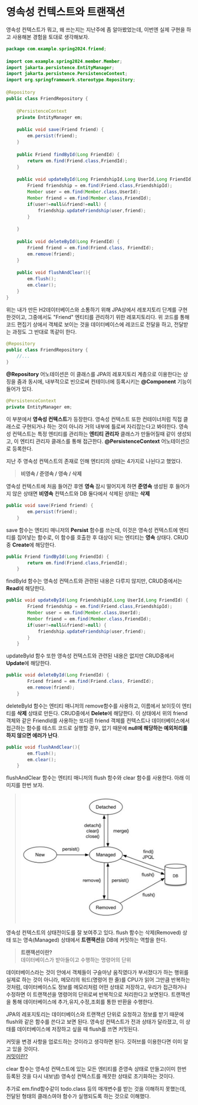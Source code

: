 # 영속성 컨텍스트와 트랜잭션
영속성 컨텍스트가 뭐고, 왜 쓰는지는 지난주에 좀 알아봤었는데, 이번엔 실제 구현을 하고 사용해본 경험을 토대로 생각해보자.
```java
package com.example.spring2024.friend;

import com.example.spring2024.member.Member;
import jakarta.persistence.EntityManager;
import jakarta.persistence.PersistenceContext;
import org.springframework.stereotype.Repository;

@Repository
public class FriendRepository {

    @PersistenceContext
    private EntityManager em;

    public void save(Friend friend) {
        em.persist(friend);
    }

    public Friend findById(Long FriendId) {
        return em.find(Friend.class,FriendId);
    }

    public void updateById(Long FriendshipId,Long UserId,Long FriendId) {
        Friend friendship = em.find(Friend.class,FriendshipId);
        Member user = em.find(Member.class,UserId);
        Member friend = em.find(Member.class,FriendId);
        if(user!=null&&friend!=null) {
            friendship.updateFriendship(user,friend);
        }

    }

    public void deleteById(Long FriendId) {
        Friend friend = em.find(Friend.class, FriendId);
        em.remove(friend);
    }

    public void flushAndClear(){
        em.flush();
        em.clear();
    }
}
```
위는 내가 만든 H2데이터베이스와 소통하기 위해 JPA상에서 레포지토리 단계를 구현한것이고, 그중에서도 "Friend" 엔티티를 관리하기 위한 레포지토리다. 위 코드를 통해 코드 편집기 상에서 객체로 보이는 것을 데이터베이스에 레코드로 전달을 하고, 전달받는 과정도 그 반대로 똑같이 한다.
```java
@Repository
public class FriendRepository {
    //...
}
```
**@Repository** 어노테이션은 이 클래스를 JPA의 레포지토리 계층으로 이용한다는 상징을 줌과 동시에, 내부적으로 빈으로써 컨테이너에 등록시키는 **@Component** 기능이 들어가 있다.
```java
@PersistenceContext
private EntityManager em;
```
이 부분에서 **영속성 컨텍스트**가 등장한다. 영속성 컨텍스트 또한 컨테이너처럼 직접 클래스로 구현되거나 하는 것이 아니라 거의 내부에 틀로써 자리잡는다고 봐야한다. 영속성 컨텍스트는 특정 엔티티를 관리하는 **엔티티 관리자** 클래스가 만들어질때 같이 생성되고, 이 엔티티 관리자 클래스를 통해 접근한다. **@PersistenceContext** 어노테이션으로 등록한다.

지난 주 영속성 컨텍스트의 존재로 인해 엔티티의 상태는 4가지로 나뉜다고 했었다.
> **비영속 / 준영속 / 영속 / 삭제**

영속성 컨텍스트에 처음 들어간 후엔 **영속**
잠시 떨어지게 하면 **준영속**
생성된 후 들어가지 않은 상태면 **비영속**
컨텍스트와 DB 둘다에서 삭제된 상태는 **삭제**
```java
public void save(Friend friend) {
        em.persist(friend);
    }
```
save 함수는 엔티티 매니저의 **Persist** 함수를 쓰는데, 이것은 영속성 컨텍스트에 엔티티를 집어넣는 함수로, 이 함수를 호출한 후 대상이 되는 엔티티는 **영속** 상태다. CRUD중 **Create**에 해당한다.
```java
public Friend findById(Long FriendId) {
        return em.find(Friend.class,FriendId);
    }
```
findById 함수는 영속성 컨텍스트와 관련된 내용은 다루지 않지만, CRUD중에서는 **Read**에 해당한다.
```java
public void updateById(Long FriendshipId,Long UserId,Long FriendId) {
        Friend friendship = em.find(Friend.class,FriendshipId);
        Member user = em.find(Member.class,UserId);
        Member friend = em.find(Member.class,FriendId);
        if(user!=null&&friend!=null) {
            friendship.updateFriendship(user,friend);
        }
    }
```
updateById 함수 또한 영속성 컨텍스트와 관련된 내용은 없지만 CRUD중에서 **Update**에 해당한다.
```java
public void deleteById(Long FriendId) {
        Friend friend = em.find(Friend.class, FriendId);
        em.remove(friend);
    }
```
deleteById 함수는 엔티티 매니저의 remove함수를 사용하고, 이름에서 보이듯이 엔티티를 **삭제** 상태로 만든다. CRUD중에서 **Delete**에 해당한다. 이 상태에서 위의 friend 객체와 같은 FriendId를 사용하는 또다른 friend 객체를 컨텍스트나 데이터베이스에서 접근하는 함수를 테스트 코드로 실행할 경우, 없기 때문에 **null에 해당하는 예외처리를 하지 않으면 에러가 난다**.
```java
public void flushAndClear(){
        em.flush();
        em.clear();
    }
```
flushAndClear 함수는 엔티티 매니저의 flush 함수와 clear 함수를 사용한다.
아래 이미지를 한번 보자.
>![alt text](image.png)

영속성 컨텍스트의 상태전이도를 잘 보여주고 있다.
flush 함수는 삭제(Removed) 상태 또는 영속(Managed) 상태에서 **트랜잭션**을 DB에 커밋하는 역할을 한다.
> **트랜잭션이란?**</br>
> 데이터베이스가 받아들이고 수행하는 명령어의 단위

데이터베이스라는 것이 안에서 객체들이 구슬마냥 움직였다가 부서졌다가 하는 행위를 실제로 하는 것이 아니라, 메모리의 워드(명령어 한 줄)를 CPU가 읽어 그만큼 반복하는 것처럼, 데이터베이스도 정보를 메모리처럼 어떤 상태로 저장하고, 우리가 접근하거나 수정하면 이 트랜잭션을 명령어의 단위로써 반복적으로 처리한다고 보면된다. 트랜잭션을 통해 데이터베이스에 추가,유지,수정,조회를 통한 반환을 수행한다.

JPA의 레포지토리는 데이터베이스와 트랜잭션 단위로 요청하고 정보를 받기 때문에 flush와 같은 함수를 쓴다고 보면 된다. 영속성 컨텍스트가 전과 상태가 달라졌고, 이 상태를 데이터베이스에 저장하고 싶을 때 flush를 쓰면 커밋된다.

커밋을 변경 사항을 업로드하는 것이라고 생각하면 된다. 깃허브를 이용한다면 이미 알고 있을 것이다.</br>
[커밋이란?](https://hoohaha.tistory.com/105)

clear 함수는 영속성 컨텍스트에 있는 모든 엔티티를 준영속 상태로 만들고(이미 한번 등록된 것을 다시 내보냄) 영속성 컨텍스트를 깨끗한 상태로 초기화하는 것이다.

추가로 em.find함수같이 todo.class 등의 매개변수를 받는 것을 이해하지 못했는데, 전달된 형태의 클래스여야 함수가 실행되도록 하는 것으로 이해했다.
